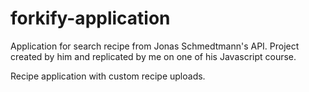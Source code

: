 # forkify-application
Application for search recipe from Jonas Schmedtmann's API. Project created by him and replicated by me on one of his Javascript course.

Recipe application with custom recipe uploads.
